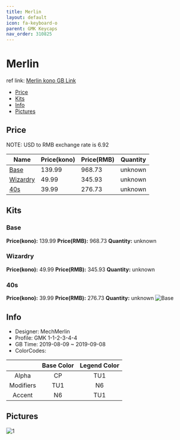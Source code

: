 ```yaml
---
title: Merlin
layout: default
icon: fa-keyboard-o
parent: GMK Keycaps
nav_order: 310825
---
```


# Merlin

ref link: [Merlin kono GB Link](https://kono.store/products/gmk-merlin-keycap-set)

* [Price](#price)
* [Kits](#kits)
* [Info](#info)
* [Pictures](#pictures)


## Price  
NOTE: USD to RMB exchange rate is 6.92

| Name          | Price(kono)    |  Price(RMB) | Quantity |
| ------------- | ------------ |  ---------- | -------- |
|[Base](#base)|139.99|968.73|unknown|
|[Wizardry](#wizardry)|49.99|345.93|unknown|
|[40s](#40s)|39.99|276.73|unknown|


## Kits
### Base
**Price(kono):** 139.99    **Price(RMB):** 968.73    **Quantity:** unknown

### Wizardry
**Price(kono):** 49.99    **Price(RMB):** 345.93    **Quantity:** unknown

### 40s
**Price(kono):** 39.99    **Price(RMB):** 276.73    **Quantity:** unknown
<img src="{{ 'assets/images/gmk-keycaps/merlin/kits_pics/base.jpg' | relative_url }}" alt="Base" class="image featured">


## Info
* Designer: MechMerlin
* Profile: GMK 1-1-2-3-4-4
* GB Time: 2019-08-09 ~ 2019-09-08
* ColorCodes:  

| |Base Color     | Legend Color
| :-------------: | :-------------: | :------------:
|Alpha|CP|TU1
|Modifiers|TU1|N6
|Accent|N6|TU1


## Pictures
<img src="{{ 'assets/images/gmk-keycaps/merlin/rendering_pics/1.jpg' | relative_url }}" alt="1" class="image featured">
